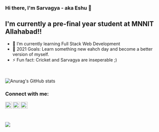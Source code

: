 ### Hi there, I'm Sarvagya - aka Eshu 👋


## I'm currently a pre-final year student at MNNIT Allahabad!!


- 🌱 I’m currently learning Full Stack Web Development
- 🥅 2021 Goals: Learn something new eahch day and become a better version of myself.
- ⚡ Fun fact: Cricket and Sarvagya are inseperable ;)


<!--[![Anurag's GitHub stats](https://github-readme-stats.vercel.app/api?username=silentknight17)](https://github.com/anuraghazra/github-readme-stats)-->


<!--<summary>:zap: Github Stats</summary>-->

<br>

![Anurag's GitHub stats](https://github-readme-stats.vercel.app/api?username=silentknight17&show_icons=true&theme=radical)





### Connect with me:

[<img align="left" alt="Sarvagya Prateek | Twitter" width="22px" src="https://cdn.jsdelivr.net/npm/simple-icons@v3/icons/twitter.svg" />][twitter]
[<img align="left" alt="Sarvagya Prateek | LinkedIn" width="22px" src="https://cdn.jsdelivr.net/npm/simple-icons@v3/icons/linkedin.svg" />][linkedin]
[<img align="left" alt="Sarvagya Prateek | Instagram" width="22px" src="https://cdn.jsdelivr.net/npm/simple-icons@v3/icons/instagram.svg" />][instagram]

<br />


<br />
<br />


![](https://komarev.com/ghpvc/?username=silentknight17&style=plastic&color=green)



[twitter]: https://twitter.com/jha_speshu17
[instagram]: https://www.instagram.com/storm___pegasus/
[linkedin]: https://www.linkedin.com/in/sarvagya-prateek-926b5717b/
